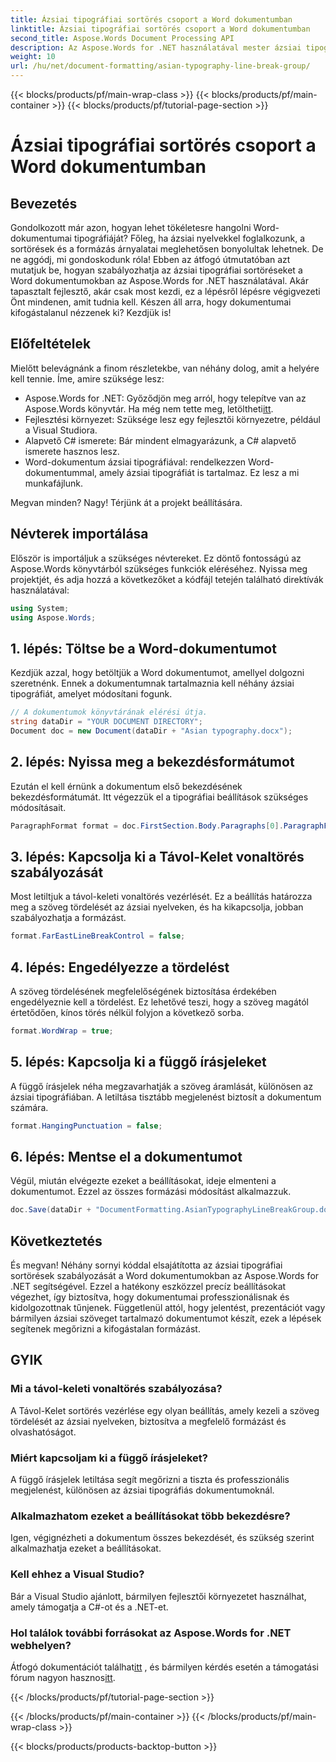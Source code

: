 ```yaml
---
title: Ázsiai tipográfiai sortörés csoport a Word dokumentumban
linktitle: Ázsiai tipográfiai sortörés csoport a Word dokumentumban
second_title: Aspose.Words Document Processing API
description: Az Aspose.Words for .NET használatával mester ázsiai tipográfiai sortöréseket Word dokumentumokban. Ez az útmutató lépésről lépésre ismerteti a pontos formázást.
weight: 10
url: /hu/net/document-formatting/asian-typography-line-break-group/
---
```


{{< blocks/products/pf/main-wrap-class >}}
{{< blocks/products/pf/main-container >}}
{{< blocks/products/pf/tutorial-page-section >}}

# Ázsiai tipográfiai sortörés csoport a Word dokumentumban

## Bevezetés

Gondolkozott már azon, hogyan lehet tökéletesre hangolni Word-dokumentumai tipográfiáját? Főleg, ha ázsiai nyelvekkel foglalkozunk, a sortörések és a formázás árnyalatai meglehetősen bonyolultak lehetnek. De ne aggódj, mi gondoskodunk róla! Ebben az átfogó útmutatóban azt mutatjuk be, hogyan szabályozhatja az ázsiai tipográfiai sortöréseket a Word dokumentumokban az Aspose.Words for .NET használatával. Akár tapasztalt fejlesztő, akár csak most kezdi, ez a lépésről lépésre végigvezeti Önt mindenen, amit tudnia kell. Készen áll arra, hogy dokumentumai kifogástalanul nézzenek ki? Kezdjük is!

## Előfeltételek

Mielőtt belevágnánk a finom részletekbe, van néhány dolog, amit a helyére kell tennie. Íme, amire szüksége lesz:

- Aspose.Words for .NET: Győződjön meg arról, hogy telepítve van az Aspose.Words könyvtár. Ha még nem tette meg, letöltheti[itt](https://releases.aspose.com/words/net/).
- Fejlesztési környezet: Szüksége lesz egy fejlesztői környezetre, például a Visual Studiora.
- Alapvető C# ismerete: Bár mindent elmagyarázunk, a C# alapvető ismerete hasznos lesz.
- Word-dokumentum ázsiai tipográfiával: rendelkezzen Word-dokumentummal, amely ázsiai tipográfiát is tartalmaz. Ez lesz a mi munkafájlunk.

Megvan minden? Nagy! Térjünk át a projekt beállítására.

## Névterek importálása

Először is importáljuk a szükséges névtereket. Ez döntő fontosságú az Aspose.Words könyvtárból szükséges funkciók eléréséhez. Nyissa meg projektjét, és adja hozzá a következőket a kódfájl tetején található direktívák használatával:

```csharp
using System;
using Aspose.Words;
```

## 1. lépés: Töltse be a Word-dokumentumot

Kezdjük azzal, hogy betöltjük a Word dokumentumot, amellyel dolgozni szeretnénk. Ennek a dokumentumnak tartalmaznia kell néhány ázsiai tipográfiát, amelyet módosítani fogunk.

```csharp
// A dokumentumok könyvtárának elérési útja.
string dataDir = "YOUR DOCUMENT DIRECTORY";
Document doc = new Document(dataDir + "Asian typography.docx");
```

## 2. lépés: Nyissa meg a bekezdésformátumot

Ezután el kell érnünk a dokumentum első bekezdésének bekezdésformátumát. Itt végezzük el a tipográfiai beállítások szükséges módosításait.

```csharp
ParagraphFormat format = doc.FirstSection.Body.Paragraphs[0].ParagraphFormat;
```

## 3. lépés: Kapcsolja ki a Távol-Kelet vonaltörés szabályozását

Most letiltjuk a távol-keleti vonaltörés vezérlését. Ez a beállítás határozza meg a szöveg tördelését az ázsiai nyelveken, és ha kikapcsolja, jobban szabályozhatja a formázást.

```csharp
format.FarEastLineBreakControl = false;
```

## 4. lépés: Engedélyezze a tördelést

A szöveg tördelésének megfelelőségének biztosítása érdekében engedélyeznie kell a tördelést. Ez lehetővé teszi, hogy a szöveg magától értetődően, kínos törés nélkül folyjon a következő sorba.

```csharp
format.WordWrap = true;
```

## 5. lépés: Kapcsolja ki a függő írásjeleket

A függő írásjelek néha megzavarhatják a szöveg áramlását, különösen az ázsiai tipográfiában. A letiltása tisztább megjelenést biztosít a dokumentum számára.

```csharp
format.HangingPunctuation = false;
```

## 6. lépés: Mentse el a dokumentumot

Végül, miután elvégezte ezeket a beállításokat, ideje elmenteni a dokumentumot. Ezzel az összes formázási módosítást alkalmazzuk.

```csharp
doc.Save(dataDir + "DocumentFormatting.AsianTypographyLineBreakGroup.docx");
```

## Következtetés

És megvan! Néhány sornyi kóddal elsajátította az ázsiai tipográfiai sortörések szabályozását a Word dokumentumokban az Aspose.Words for .NET segítségével. Ezzel a hatékony eszközzel precíz beállításokat végezhet, így biztosítva, hogy dokumentumai professzionálisnak és kidolgozottnak tűnjenek. Függetlenül attól, hogy jelentést, prezentációt vagy bármilyen ázsiai szöveget tartalmazó dokumentumot készít, ezek a lépések segítenek megőrizni a kifogástalan formázást. 

## GYIK

### Mi a távol-keleti vonaltörés szabályozása?
A Távol-Kelet sortörés vezérlése egy olyan beállítás, amely kezeli a szöveg tördelését az ázsiai nyelveken, biztosítva a megfelelő formázást és olvashatóságot.

### Miért kapcsoljam ki a függő írásjeleket?
A függő írásjelek letiltása segít megőrizni a tiszta és professzionális megjelenést, különösen az ázsiai tipográfiás dokumentumoknál.

### Alkalmazhatom ezeket a beállításokat több bekezdésre?
Igen, végignézheti a dokumentum összes bekezdését, és szükség szerint alkalmazhatja ezeket a beállításokat.

### Kell ehhez a Visual Studio?
Bár a Visual Studio ajánlott, bármilyen fejlesztői környezetet használhat, amely támogatja a C#-ot és a .NET-et.

### Hol találok további forrásokat az Aspose.Words for .NET webhelyen?
 Átfogó dokumentációt találhat[itt](https://reference.aspose.com/words/net/) , és bármilyen kérdés esetén a támogatási fórum nagyon hasznos[itt](https://forum.aspose.com/c/words/8).

{{< /blocks/products/pf/tutorial-page-section >}}

{{< /blocks/products/pf/main-container >}}
{{< /blocks/products/pf/main-wrap-class >}}

{{< blocks/products/products-backtop-button >}}

